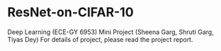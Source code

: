 # ResNet-on-CIFAR-10
Deep Learning (ECE-GY 6953) Mini Project (Sheena Garg, Shruti Garg, Tiyas Dey) 
For details of project, please read the project report.
